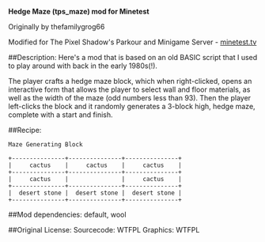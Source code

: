 **Hedge Maze (tps_maze) mod for Minetest**

Originally by thefamilygrog66

Modified for The Pixel Shadow's Parkour and Minigame Server - [minetest.tv](https://minetest.tv)

##Description:
Here's a mod that is based on an old BASIC script that I used to play around with back in the early 1980s(!). 

The player crafts a hedge maze block, which when right-clicked, opens an interactive form that allows the player to select wall and floor materials, as well as the width of the maze (odd numbers less than 93). Then the player left-clicks the block and it randomly generates a 3-block high, hedge maze, complete with a start and finish. 

##Recipe:

	Maze Generating Block

	+---------------+---------------+---------------+
	|     cactus    |     cactus    |     cactus    |
	+---------------+---------------+---------------+
	|     cactus    |               |     cactus    |
	+---------------+---------------+---------------+
	|  desert stone |  desert stone |  desert stone |
	+---------------+---------------+---------------+
	
##Mod dependencies: default, wool

##Original License:
Sourcecode: WTFPL
Graphics: WTFPL
